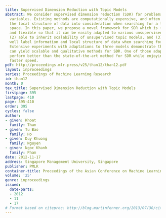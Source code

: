 ```yaml
---
title: Supervised Dimension Reduction with Topic Models
abstract: We consider supervised dimension reduction (SDR) for problems with discrete
  variables. Existing methods are computationally expensive, and often do not take
  the local structure of data into consideration when searching for a low-dimensional
  space. In this paper, we propose a novel framework for SDR which is (1) general
  and fiexible so that it can be easily adapted to various unsupervised topic models,
  (2) able to inherit scalability of unsupervised topic models, and (3) can exploit
  well label information and local structure of data when searching for a new space.
  Extensive experiments with adaptations to three models demonstrate that our framework
  can yield scalable and qualitative methods for SDR. One of those adaptations can
  perform better than the state-of-the-art method for SDR while enjoying significantly
  faster speed.
pdf: http://proceedings.mlr.press/v25/than12/than12.pdf
layout: inproceedings
series: Proceedings of Machine Learning Research
id: than12
month: 0
tex_title: Supervised Dimension Reduction with Topic Models
firstpage: 395
lastpage: 410
page: 395-410
order: 395
cycles: false
author:
- given: Khoat
  family: Than
- given: Tu Bao
  family: Ho
- given: Duy Khuong
  family: Nguyen
- given: Ngoc Khanh
  family: Pham
date: 2012-11-17
address: Singapore Management University, Singapore
publisher: PMLR
container-title: Proceedings of the Asian Conference on Machine Learning
volume: '25'
genre: inproceedings
issued:
  date-parts:
  - 2012
  - 11
  - 17
# Format based on citeproc: http://blog.martinfenner.org/2013/07/30/citeproc-yaml-for-bibliographies/
---
```

